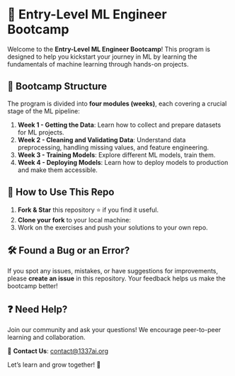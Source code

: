 # 🚀 Entry-Level ML Engineer Bootcamp  

Welcome to the **Entry-Level ML Engineer Bootcamp**! This program is designed to help you kickstart your journey in ML by learning the fundamentals of machine learning through hands-on projects.  

## 📅 Bootcamp Structure  

The program is divided into **four modules (weeks)**, each covering a crucial stage of the ML pipeline:  

1. **Week 1 - Getting the Data**: Learn how to collect and prepare datasets for ML projects.  
2. **Week 2 - Cleaning and Validating Data**: Understand data preprocessing, handling missing values, and feature engineering.  
3. **Week 3 - Training Models**: Explore different ML models, train them.
4. **Week 4 - Deploying Models**: Learn how to deploy models to production and make them accessible.  

## 🌟 How to Use This Repo  

1. **Fork & Star** this repository ⭐ if you find it useful.  
2. **Clone your fork** to your local machine:  
3. Work on the exercises and push your solutions to your own repo.  
## 🛠 Found a Bug or an Error?  

If you spot any issues, mistakes, or have suggestions for improvements, please **create an issue** in this repository. Your feedback helps us make the bootcamp better!  

## ❓ Need Help?  

Join our community and ask your questions! We encourage peer-to-peer learning and collaboration.  

📩 **Contact Us**: [contact@1337ai.org](mailto:contact@1337ai.org)  

Let’s learn and grow together! 🚀
